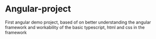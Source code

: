 # Angular-project
First angular demo project, based of on better understanding the angular framework and workability of the basic typescript, html and css in the framework
